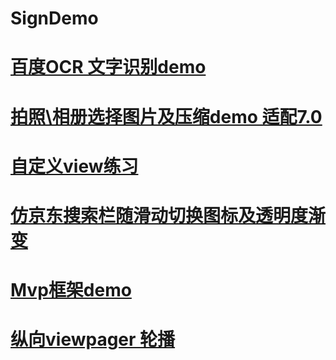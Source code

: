# SignDemo
# [百度OCR 文字识别demo](https://github.com/SilenceBurst/SignDemo/tree/master/baiduocrdemo/src)
# [拍照\相册选择图片及压缩demo 适配7.0](https://github.com/SilenceBurst/SignDemo/tree/master/camerademo/src)
# [自定义view练习](https://github.com/SilenceBurst/SignDemo/tree/master/customviewdemo/src)
# [仿京东搜索栏随滑动切换图标及透明度渐变](https://github.com/SilenceBurst/SignDemo/tree/master/gradienttoolbardemo/src)
# [Mvp框架demo](https://github.com/SilenceBurst/SignDemo/tree/master/mvpdemo)
# [纵向viewpager 轮播](https://github.com/SilenceBurst/SignDemo/tree/master/verticalviewpagerdemo/src)
